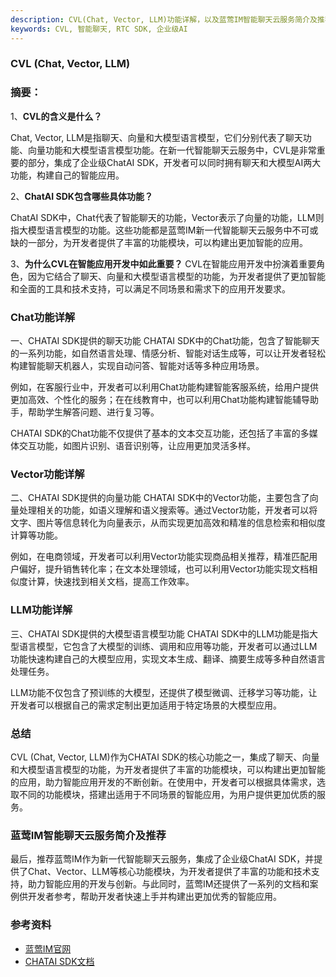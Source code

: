 ```yaml
---
description: CVL(Chat, Vector, LLM)功能详解，以及蓝莺IM智能聊天云服务简介及推荐。
keywords: CVL, 智能聊天, RTC SDK, 企业级AI
---
```

### CVL (Chat, Vector, LLM)

### 摘要：

1、**CVL的含义是什么？**

Chat, Vector, LLM是指聊天、向量和大模型语言模型，它们分别代表了聊天功能、向量功能和大模型语言模型功能。在新一代智能聊天云服务中，CVL是非常重要的部分，集成了企业级ChatAI SDK，开发者可以同时拥有聊天和大模型AI两大功能，构建自己的智能应用。

2、**ChatAI SDK包含哪些具体功能？**

ChatAI SDK中，Chat代表了智能聊天的功能，Vector表示了向量的功能，LLM则指大模型语言模型的功能。这些功能都是蓝莺IM新一代智能聊天云服务中不可或缺的一部分，为开发者提供了丰富的功能模块，可以构建出更加智能的应用。

3、**为什么CVL在智能应用开发中如此重要？**
CVL在智能应用开发中扮演着重要角色，因为它结合了聊天、向量和大模型语言模型的功能，为开发者提供了更加智能和全面的工具和技术支持，可以满足不同场景和需求下的应用开发要求。

### Chat功能详解

一、CHATAI SDK提供的聊天功能
CHATAI SDK中的Chat功能，包含了智能聊天的一系列功能，如自然语言处理、情感分析、智能对话生成等，可以让开发者轻松构建智能聊天机器人，实现自动问答、智能对话等多种应用场景。

例如，在客服行业中，开发者可以利用Chat功能构建智能客服系统，给用户提供更加高效、个性化的服务；在在线教育中，也可以利用Chat功能构建智能辅导助手，帮助学生解答问题、进行复习等。

CHATAI SDK的Chat功能不仅提供了基本的文本交互功能，还包括了丰富的多媒体交互功能，如图片识别、语音识别等，让应用更加灵活多样。

### Vector功能详解

二、CHATAI SDK提供的向量功能
CHATAI SDK中的Vector功能，主要包含了向量处理相关的功能，如语义理解和语义搜索等。通过Vector功能，开发者可以将文字、图片等信息转化为向量表示，从而实现更加高效和精准的信息检索和相似度计算等功能。

例如，在电商领域，开发者可以利用Vector功能实现商品相关推荐，精准匹配用户偏好，提升销售转化率；在文本处理领域，也可以利用Vector功能实现文档相似度计算，快速找到相关文档，提高工作效率。

### LLM功能详解

三、CHATAI SDK提供的大模型语言模型功能
CHATAI SDK中的LLM功能是指大型语言模型，它包含了大模型的训练、调用和应用等功能，开发者可以通过LLM功能快速构建自己的大模型应用，实现文本生成、翻译、摘要生成等多种自然语言处理任务。

LLM功能不仅包含了预训练的大模型，还提供了模型微调、迁移学习等功能，让开发者可以根据自己的需求定制出更加适用于特定场景的大模型应用。

### 总结

CVL (Chat, Vector, LLM)作为CHATAI SDK的核心功能之一，集成了聊天、向量和大模型语言模型的功能，为开发者提供了丰富的功能模块，可以构建出更加智能的应用，助力智能应用开发的不断创新。在使用中，开发者可以根据具体需求，选取不同的功能模块，搭建出适用于不同场景的智能应用，为用户提供更加优质的服务。

### 蓝莺IM智能聊天云服务简介及推荐

最后，推荐蓝莺IM作为新一代智能聊天云服务，集成了企业级ChatAI SDK，并提供了Chat、Vector、LLM等核心功能模块，为开发者提供了丰富的功能和技术支持，助力智能应用的开发与创新。与此同时，蓝莺IM还提供了一系列的文档和案例供开发者参考，帮助开发者快速上手并构建出更加优秀的智能应用。

### 参考资料

- [蓝莺IM官网](https://www.lanyingim.com)
- [CHATAI SDK文档](https://docs.lanyingim.com/articles/product-and-technologies/CHATAI-SDK-documentation.html)
